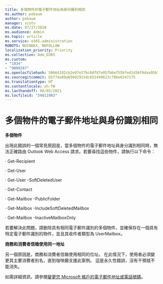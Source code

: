 ```yaml
---
title: 多個物件的電子郵件地址與身份識別相同
ms.author: pebaum
author: pebaum
manager: scotv
ms.date: 07/27/2020
ms.audience: Admin
ms.topic: article
ms.service: o365-administration
ROBOTS: NOINDEX, NOFOLLOW
localization_priority: Priority
ms.collection: Adm_O365
ms.custom:
- "1834"
- "9000247"
ms.openlocfilehash: 5866d182cb2e97e37bc6df87e05fb6ef55bfed1d36f9daa95b7b8993a509e2dd
ms.sourcegitcommit: b5f7da89a650d2915dc652449623c78be6247175
ms.translationtype: HT
ms.contentlocale: zh-TW
ms.lasthandoff: 08/05/2021
ms.locfileid: "54011903"
---
```

# <a name="multiple-objects-have-the-same-email-address-as-identity"></a>多個物件的電子郵件地址與身份識別相同

**多個物件**

出現此錯誤的一個常見原因是，當多個物件的電子郵件地址與身分識別相同時，無法正確路由 Outlook Web Access 請求。若要尋找這些物件，請執行以下命令：

· Get-Recipient <email address>

· Get-User <email address>

· Get-User <email address> -SoftDeletedUser

· Get-Contact <email address>

· Get-Mailbox <email address> -PublicFolder

· Get-Mailbox <email address> -IncludeSoftDeletedMailbox

· Get-Mailbox <email address> -InactiveMailboxOnly

若要解決此問題，請删除具有相同電子郵件識別的多個物件，並確保存在一個具有特定電子郵件識別的物件，並且其收件者類型為 UserMailbox。

**商務和消費者信箱使用同一地址**

另一個原因是，商務和消費者信箱使用相同的位址。 在此情況下，使用者必須變更其主要消費者別名，直到咖啡廳支援此案例。 這是永久性錯誤，沒有干預就不能消失。

如需詳細資訊，請參閱[變更您 Microsoft 帳戶的電子郵件地址或電話號碼](https://support.microsoft.com/help/11545/microsoft-account-rename-your-personal-account)。